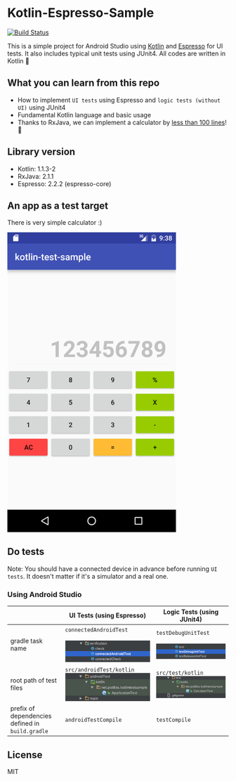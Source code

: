 Kotlin-Espresso-Sample
===================================================

[![Build Status](https://travis-ci.org/pot8os/Kotlin-Espresso-sample.svg)](https://travis-ci.org/pot8os/Kotlin-Espresso-sample)

This is a simple project for Android Studio using [Kotlin](https://github.com/JetBrains/kotlin) and [Espresso](https://developer.android.com/intl/ja/tools/testing-support-library/index.html#Espresso) for UI tests. It also includes typical unit tests using JUnit4.
All codes are written in Kotlin :tada:

## What you can learn from this repo

- How to implement `UI tests` using Espresso and `logic tests (without UI)` using JUnit4
- Fundamental Kotlin language and basic usage
- Thanks to RxJava, we can implement a calculator by [less than 100 lines](https://github.com/pot8os/Kotlin-Espresso-sample/blob/master/app/src/main/kotlin/net/pot8os/kotlintestsample/MainActivity.kt)! :rocket:

## Library version

- Kotlin: 1.1.3-2
- RxJava: 2.1.1
- Espresso: 2.2.2 (espresso-core)

## An app as a test target

There is very simple calculator :)

<img src="img/screen.png" width="384">

## Do tests

Note: You should have a connected device in advance before running `UI tests`. It doesn't matter if it's a simulator and a real one.

### Using Android Studio

|   |UI Tests (using Espresso)|Logic Tests (using JUnit4)|
|---|----------------------|-----------------------|
|gradle task name|`connectedAndroidTest`<br/><br/>![Run Task](img/uitask.png)|`testDebugUnitTest`<br/><br/>![Run Unit Test](img/unittask.png)|
|root path of test files|`src/androidTest/kotlin`<br/>![Path](img/uitest_path.png)|`src/test/kotlin`<br/>![Path](img/unittest_path.png)|
|prefix of dependencies defined in `build.gradle`|`androidTestCompile`|`testCompile`|

## License

MIT
